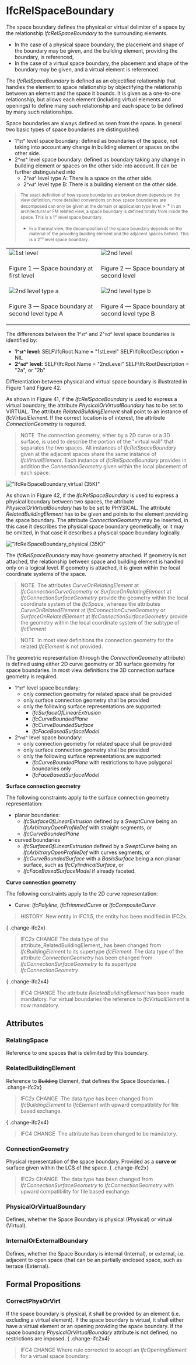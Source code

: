 # IfcRelSpaceBoundary

The space boundary defines the physical or virtual delimiter of a space by the relationship _IfcRelSpaceBoundary_ to the surrounding elements.

* In the case of a physical space boundary, the placement and shape of the boundary may be given, and the building element, providing the boundary, is referenced,
* In the case of a virtual space boundary, the placement and shape of the boundary may be given, and a virtual element is referenced.

The _IfcRelSpaceBoundary_ is defined as an objectified relationship that handles the element to space relationship by objectifying the relationship between an element and the space it bounds. It is given as a one-to-one relationship, but allows each element (including virtual elements and openings) to define many such relationship and each space to be defined by many such relationships.

Space boundaries are always defined as seen from the space. In general two basic types of space boundaries are distinguished:

* 1^<small>st</small>^ level space boundary: defined as boundaries of the space, not taking into account any change in building element or spaces on the other side.
* 2^<small>nd</small>^ level space boundary: defined as boundary taking any change in building element or spaces on the other side into account. It can be further distinguished into 
    * 2^<small>nd</small>^ level type A: There is a space on the other side.
    * 2^<small>nd</small>^ level type B: There is a building element on the other side. 

> <small>The exact definition of how space boundaries are broken down depends on the view definition, more detailed conventions on how space boundaries are decomposed can only be given at the domain or application type level.</small>> * <small>In an architectural or FM related view, a space boundary is defined totally from inside the space. This is a 1<sup><small>st</small></sup> level space boundary.</small>
> * <small>In a thermal view, the decomposition of the space boundary depends on the material of the providing building element and the adjacent spaces behind. This is a 2<sup><small>nd</small></sup> level space boundary.</small>

<table summary="space boundary types" border="0">
<tr>
 <td><img src="../../../../figures/ifcrelspaceboundary_1stlevel.png" alt="1st level"></td>
 <td><img src="../../../../figures/ifcrelspaceboundary_2ndlevel.png" alt="2nd level"></td>
</tr>
<tr>
 <td><p class="figure">Figure 1 &mdash; Space boundary at first level</p></td>
 <td><p class="figure">Figure 2 &mdash; Space boundary at second level</p></td>
</tr>
<tr>
 <td><img src="../../../../figures/ifcrelspaceboundary_2ndlevel_typea.png" alt="2nd level type a"></td>
 <td><img src="../../../../figures/ifcrelspaceboundary_2ndlevel_typeb.png" alt="2nd level type b"></td>
</tr>
<tr>
 <td><p class="figure">Figure 3 &mdash; Space boundary at second level type A</p></td>
 <td><p class="figure">Figure 4 &mdash; Space boundary at second level type B</p></td>
</tr>
</table>

The differences between the 1^<small>st</small>^ and 2^<small>nd</small>^ level space boundaries is identified by:

* **1^<small>st</small>^ level:**   SELF\IfcRoot.Name = "1stLevel"   SELF\IfcRootDescription = NIL
* **2^<small>nd</small>^ level:**   SELF\IfcRoot.Name = "2ndLevel"   SELF\IfcRootDescription = "2a", or "2b"

Differentiation between physical and virtual space boundary is illustrated in Figure 1 and Figure 42.

As shown in Figure 41, if the _IfcRelSpaceBoundary_ is used to express a virtual boundary, the attribute _PhysicalOrVirtualBoundary_ has to be set to VIRTUAL. The attribute _RelatedBuildingElement_ shall point to an instance of _IfcVirtualElement_. If the correct location is of interest, the attribute _ConnectionGeometry_ is required.

> NOTE&nbsp; The connection geometry, either by a 2D curve or a 3D surface, is used to describe the portion of the "virtual wall" that separates the two spaces. All instances of _IfcRelSpaceBoundary_ given at the adjacent spaces share the same instance of _IfcVirtualElement_. Each instance of _IfcRelSpaceBoundary_ provides in addition the _ConnectionGeometry_ given within the local placement of each space.

!["IfcRelSpaceBoundary_virtual (35K)"](../../../../figures/ifcrelspaceboundary_virtual.png "Figure 5 &mdash; Space boundary of virtual element")

As shown in Figure 42, if the _IfcRelSpaceBoundary_ is used to express a physical boundary between two spaces, the attribute _PhysicalOrVirtualBoundary_ has to be set to PHYSICAL. The attribute _RelatedBuildingElement_ has to be given and points to the element providing the space boundary. The attribute _ConnectionGeometry_ may be inserted, in this case it describes the physical space boundary geometically, or it may be omitted, in that case it describes a physical space boundary logically.

!["IfcRelSpaceBoundary_physical (35K)"](../../../../figures/ifcrelspaceboundary_physical.png "Figure 6 &mdash; Space boundary of physical element")

The _IfcRelSpaceBoundary_ may have geometry attached. If geometry is not attached, the relationship between space and building element is handled only on a logical level. If geometry is attached, it is given within the local coordinate systems of the space.

> NOTE&nbsp; The attributes _CurveOnRelatingElement_ at _IfcConnectionCurveGeometry_ or _SurfaceOnRelatingElement_ at _IfcConnectionSurfaceGeometry_ provide the geometry within the local coordinate system of the _IfcSpace_, whereas the attributes _CurveOnRelatedElement_ at _IfcConnectionCurveGeometry_ or _SurfaceOnRelatedElement_ at _IfcConnectionSurfaceGeometry_ provide the geometry within the local coordinate system of the subtype of _IfcElement_

> NOTE&nbsp; In most view definitions the connection geometry for the related _IfcElement_ is not provided.

The geometric representation (through the _ConnectionGeometry_ attribute) is defined using either 2D curve geometry or 3D surface geometry for space boundaries. In most view definitions the 3D connection surface geometry is required.

* 1^<small>st</small>^ level space boundary: 
    * only connection geometry for related space shall be provided
    * only surface connection geometry shall be provided
    * only the following surface representations are supported: 
        * _IfcSurfaceOfLinearExtrusion_
        * _IfcCurveBoundedPlane_
        * _IfcCurveBoundedSurface_
        * _IfcFaceBasedSurfaceModel_ 
* 2^<small>nd</small>^ level space boundary: 
    * only connection geometry for related space shall be provided
    * only surface connection geometry shall be provided
    * only the following surface representations are supported: 
        * _IfcCurveBoundedPlane_ with restrictions to have polygonal boundaries only
        * _IfcFaceBasedSurfaceModel_ 

**Surface connection geometry**

The following constraints apply to the surface connection geometry representation:

* planar boundaries: 
    * _IfcSurfaceOfLinearExtrusion_ defined by a _SweptCurve_ being an _IfcArbitraryOpenProfileDef_ with straight segments, or
    * _IfcCurveBoundedPlane_ 
* curved boundaries 
    * _IfcSurfaceOfLinearExtrusion_ defined by a _SweptCurve_ being an _IfcArbitraryOpenProfileDef_ with curves segments, or
    * _IfcCurveBoundedSurface_ with a _BasisSurface_ being a non planar surface, such as _IfcCylindricalSurface_, or
    * _IfcFaceBasedSurfaceModel_ if already faceted. 

**Curve connection geometry**

The following constraints apply to the 2D curve representation:

* Curve: _IfcPolyline_, _IfcTrimmedCurve_ or _IfcCompositeCurve_

> HISTORY&nbsp; New entity in IFC1.5, the entity has been modified in IFC2x.

{ .change-ifc2x}
> IFC2x CHANGE The data type of the attribute_RelatedBuildingElement_ has been changed from _IfcBuildingElement_ to its supertype _IfcElement_. The data type of the attribute _ConnectionGeometry_ has been changed from _IfcConnectionSurfaceGeometry_ to its supertype _IfcConnectionGeometry_.

{ .change-ifc2x4}
> IFC4 CHANGE The attribute _RelatedBuildingElement_ has been made mandatory. For virtual boundaries the reference to _IfcVirtualElement_ is now mandatory.

## Attributes

### RelatingSpace
Reference to one spaces that is delimited by this boundary.

### RelatedBuildingElement
Reference to ~~Building~~ Element, that defines the Space Boundaries.
{ .change-ifc2x}
> IFC2x CHANGE&nbsp; The data type has been changed from _IfcBuildingElement_ to _IfcElement_ with upward compatibility for file based exchange.

{ .change-ifc2x4}
> IFC4 CHANGE&nbsp; The attribute has been changed to be mandatory.

### ConnectionGeometry
Physical representation of the space boundary. Provided as a **curve or** surface given within the LCS of the space.
{ .change-ifc2x}
> IFC2x CHANGE&nbsp; The data type has been changed from _IfcConnectionSurfaceGeometry_ to _IfcConnectionGeometry_ with upward compatibility for file based exchange.

### PhysicalOrVirtualBoundary
Defines, whether the Space Boundary is physical (Physical) or virtual (Virtual).

### InternalOrExternalBoundary
Defines, whether the Space Boundary is internal (Internal), or external, i.e. adjacent to open space (that can be an partially enclosed space, such as terrace (External).

## Formal Propositions

### CorrectPhysOrVirt
If the space boundary is physical, it shall be provided by an element (i.e. excluding a virtual element). If the space boundary is virtual, it shall either have a virtual element or an opening providing the space boundary. If the space boundary _PhysicalOrVirtualBoundary_ attribute is not defined, no restrictions are imposed.
{ .change-ifc2x4}
> IFC4 CHANGE Where rule corrected to accept an _IfcOpeningElement_ for a virtual space boundary.
